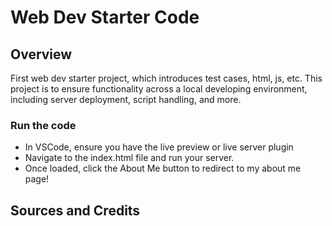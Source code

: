 # Web Dev Starter Code

## Overview

First web dev starter project, which introduces test cases, html, js, etc. This project is to ensure functionality across a local developing environment, including server deployment, script handling, and more.

### Run the code
- In VSCode, ensure you have the live preview or live server plugin
- Navigate to the index.html file and run your server.
- Once loaded, click the About Me button to redirect to my about me page!

## Sources and Credits
